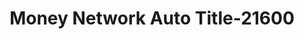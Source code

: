 ---
f_zip-code: 83651
f_state-code: ID
title: Money Network Auto Title-21600
f_phone: 208-461-8848
f_city-only: Nampa
f_address: Nampa Nampa
f_location-unique-id: '21600'
slug: money-network-auto-title-21600
updated-on: '2024-05-30T13:46:58.046Z'
created-on: '2024-05-30T13:36:59.803Z'
published-on: '2024-05-30T13:54:32.469Z'
f_city-state: cms/city/nampa-id.md
f_company: cms/company/money-network-auto-title.md
f_state: cms/state/idaho.md
layout: '[payday-loan].html'
tags: payday-loan
---